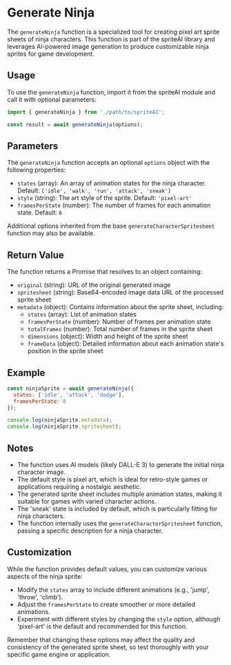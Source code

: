 # Generate Ninja

The `generateNinja` function is a specialized tool for creating pixel art sprite sheets of ninja characters. This function is part of the spriteAI library and leverages AI-powered image generation to produce customizable ninja sprites for game development.

## Usage

To use the `generateNinja` function, import it from the spriteAI module and call it with optional parameters:

```javascript
import { generateNinja } from './path/to/spriteAI';

const result = await generateNinja(options);
```

## Parameters

The `generateNinja` function accepts an optional `options` object with the following properties:

- `states` (array): An array of animation states for the ninja character. Default: `['idle', 'walk', 'run', 'attack', 'sneak']`
- `style` (string): The art style of the sprite. Default: `'pixel-art'`
- `framesPerState` (number): The number of frames for each animation state. Default: `6`

Additional options inherited from the base `generateCharacterSpritesheet` function may also be available.

## Return Value

The function returns a Promise that resolves to an object containing:

- `original` (string): URL of the original generated image
- `spritesheet` (string): Base64-encoded image data URL of the processed sprite sheet
- `metadata` (object): Contains information about the sprite sheet, including:
  - `states` (array): List of animation states
  - `framesPerState` (number): Number of frames per animation state
  - `totalFrames` (number): Total number of frames in the sprite sheet
  - `dimensions` (object): Width and height of the sprite sheet
  - `frameData` (object): Detailed information about each animation state's position in the sprite sheet

## Example

```javascript
const ninjaSprite = await generateNinja({
  states: ['idle', 'attack', 'dodge'],
  framesPerState: 8
});

console.log(ninjaSprite.metadata);
console.log(ninjaSprite.spritesheet);
```

## Notes

- The function uses AI models (likely DALL-E 3) to generate the initial ninja character image.
- The default style is pixel art, which is ideal for retro-style games or applications requiring a nostalgic aesthetic.
- The generated sprite sheet includes multiple animation states, making it suitable for games with varied character actions.
- The 'sneak' state is included by default, which is particularly fitting for ninja characters.
- The function internally uses the `generateCharacterSpritesheet` function, passing a specific description for a ninja character.

## Customization

While the function provides default values, you can customize various aspects of the ninja sprite:

- Modify the `states` array to include different animations (e.g., 'jump', 'throw', 'climb').
- Adjust the `framesPerState` to create smoother or more detailed animations.
- Experiment with different styles by changing the `style` option, although 'pixel-art' is the default and recommended for this function.

Remember that changing these options may affect the quality and consistency of the generated sprite sheet, so test thoroughly with your specific game engine or application.